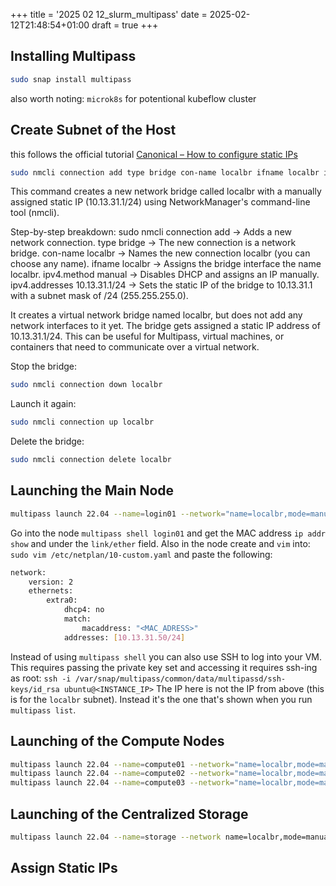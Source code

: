 +++
title = '2025 02 12_slurm_multipass'
date = 2025-02-12T21:48:54+01:00
draft = true
+++
## Installing Multipass
```bash
sudo snap install multipass
```
also worth noting: `microk8s` for potentional kubeflow cluster

## Create Subnet of the Host
this follows the official tutorial [Canonical – How to configure static IPs](https://canonical.com/multipass/docs/configure-static-ips)
```bash
sudo nmcli connection add type bridge con-name localbr ifname localbr ipv4.method manual ipv4.addresses 10.13.31.1/24
```
This command creates a new network bridge called localbr with a manually assigned static IP (10.13.31.1/24) using NetworkManager's command-line tool (nmcli).

Step-by-step breakdown:
sudo nmcli connection add → Adds a new network connection.
type bridge → The new connection is a network bridge.
con-name localbr → Names the new connection localbr (you can choose any name).
ifname localbr → Assigns the bridge interface the name localbr.
ipv4.method manual → Disables DHCP and assigns an IP manually.
ipv4.addresses 10.13.31.1/24 → Sets the static IP of the bridge to 10.13.31.1 with a subnet mask of /24 (255.255.255.0).

It creates a virtual network bridge named localbr, but does not add any network interfaces to it yet.
The bridge gets assigned a static IP address of 10.13.31.1/24.
This can be useful for Multipass, virtual machines, or containers that need to communicate over a virtual network.

Stop the bridge:
```bash
sudo nmcli connection down localbr
```
Launch it again:
```bash
sudo nmcli connection up localbr
```
Delete the bridge:
```bash
sudo nmcli connection delete localbr
```

## Launching the Main Node
```bash
multipass launch 22.04 --name=login01 --network="name=localbr,mode=manual"
```
Go into the node `multipass shell login01` and get the MAC address `ip addr show` and under the `link/ether` field.
Also in the node create and `vim` into:
`sudo vim /etc/netplan/10-custom.yaml`
and paste the following:
```bash
network:
    version: 2
    ethernets:
        extra0:
            dhcp4: no
            match:
                macaddress: "<MAC_ADRESS>"
            addresses: [10.13.31.50/24]
```
Instead of using `multipass shell` you can also use SSH to log into your VM. This requires
passing the private key set and accessing it requires ssh-ing as root:
`ssh -i /var/snap/multipass/common/data/multipassd/ssh-keys/id_rsa ubuntu@<INSTANCE_IP>`
The IP here is not the IP from above (this is for the `localbr` subnet). Instead it's the
one that's shown when you run `multipass list`.

## Launching of the Compute Nodes
```bash
multipass launch 22.04 --name=compute01 --network="name=localbr,mode=manual"
multipass launch 22.04 --name=compute02 --network="name=localbr,mode=manual"
multipass launch 22.04 --name=compute03 --network="name=localbr,mode=manual"
```

## Launching of the Centralized Storage
```bash
multipass launch 22.04 --name=storage --network name=localbr,mode=manual
```

## Assign Static IPs
